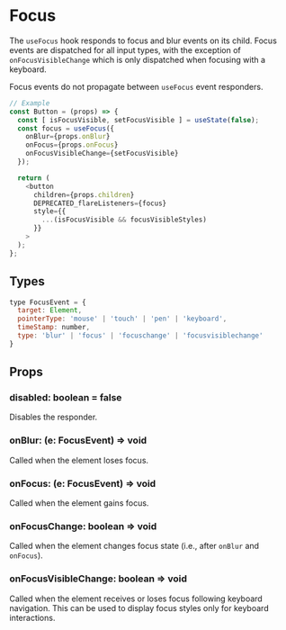 # Focus

The `useFocus` hook responds to focus and blur events on its child. Focus events
are dispatched for all input types, with the exception of `onFocusVisibleChange`
which is only dispatched when focusing with a keyboard.

Focus events do not propagate between `useFocus` event responders.

```js
// Example
const Button = (props) => {
  const [ isFocusVisible, setFocusVisible ] = useState(false);
  const focus = useFocus({
    onBlur={props.onBlur}
    onFocus={props.onFocus}
    onFocusVisibleChange={setFocusVisible}
  });

  return (
    <button
      children={props.children}
      DEPRECATED_flareListeners={focus}
      style={{
        ...(isFocusVisible && focusVisibleStyles)
      }}
    >
  );
};
```

## Types

```js
type FocusEvent = {
  target: Element,
  pointerType: 'mouse' | 'touch' | 'pen' | 'keyboard',
  timeStamp: number,
  type: 'blur' | 'focus' | 'focuschange' | 'focusvisiblechange'
}
```

## Props

### disabled: boolean = false

Disables the responder.

### onBlur: (e: FocusEvent) => void

Called when the element loses focus.

### onFocus: (e: FocusEvent) => void

Called when the element gains focus.

### onFocusChange: boolean => void

Called when the element changes focus state (i.e., after `onBlur` and
`onFocus`).

### onFocusVisibleChange: boolean => void

Called when the element receives or loses focus following keyboard navigation.
This can be used to display focus styles only for keyboard interactions.
